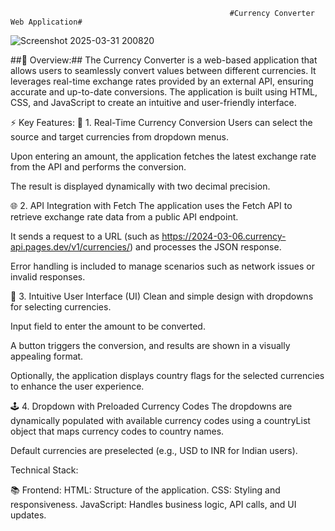                                                      #Currency Converter Web Application#


![Screenshot 2025-03-31 200820](https://github.com/user-attachments/assets/d3d5c092-1ec8-4d9b-98b0-254235cc42a3)

##🎯 Overview:##
The Currency Converter is a web-based application that allows users to seamlessly convert values between different currencies. It leverages real-time exchange rates provided by an external API, ensuring accurate and up-to-date conversions. The application is built using HTML, CSS, and JavaScript to create an intuitive and user-friendly interface.

⚡️ Key Features:
🔄 1. Real-Time Currency Conversion
Users can select the source and target currencies from dropdown menus.

Upon entering an amount, the application fetches the latest exchange rate from the API and performs the conversion.

The result is displayed dynamically with two decimal precision.

🌐 2. API Integration with Fetch
The application uses the Fetch API to retrieve exchange rate data from a public API endpoint.

It sends a request to a URL (such as https://2024-03-06.currency-api.pages.dev/v1/currencies/) and processes the JSON response.

Error handling is included to manage scenarios such as network issues or invalid responses.

🎨 3. Intuitive User Interface (UI)
Clean and simple design with dropdowns for selecting currencies.

Input field to enter the amount to be converted.

A button triggers the conversion, and results are shown in a visually appealing format.

Optionally, the application displays country flags for the selected currencies to enhance the user experience.

🕹️ 4. Dropdown with Preloaded Currency Codes
The dropdowns are dynamically populated with available currency codes using a countryList object that maps currency codes to country names.

Default currencies are preselected (e.g., USD to INR for Indian users).

Technical Stack:

📚 Frontend:
HTML: Structure of the application.
CSS: Styling and responsiveness.
JavaScript: Handles business logic, API calls, and UI updates.

